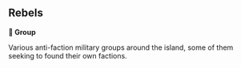 ## Rebels

**🪪 Group**

Various anti-faction military groups around the island, some of them seeking to found their own factions.
